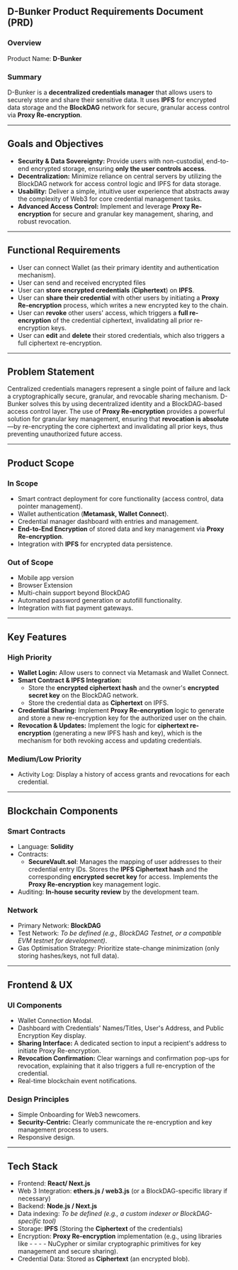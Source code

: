 ## D-Bunker Product Requirements Document (PRD)

### Overview

Product Name: **D-Bunker**
### Summary
D-Bunker is a **decentralized credentials manager** that allows users to securely store and share their sensitive data. It uses **IPFS** for encrypted data storage and the **BlockDAG** network for secure, granular access control via **Proxy Re-encryption**.

***

## Goals and Objectives

* **Security & Data Sovereignty:** Provide users with non-custodial, end-to-end encrypted storage, ensuring **only the user controls access**.
* **Decentralization:** Minimize reliance on central servers by utilizing the BlockDAG network for access control logic and IPFS for data storage.
* **Usability:** Deliver a simple, intuitive user experience that abstracts away the complexity of Web3 for core credential management tasks.
* **Advanced Access Control:** Implement and leverage **Proxy Re-encryption** for secure and granular key management, sharing, and robust revocation.

***

## Functional Requirements

-   User can connect Wallet (as their primary identity and authentication mechanism).
-   User can send and received encrypted files 
-   User can **store encrypted credentials** (**Ciphertext**) on **IPFS**.
-   User can **share their credential** with other users by initiating a **Proxy Re-encryption** process, which writes a new encrypted key to the chain.
-   User can **revoke** other users' access, which triggers a **full re-encryption** of the credential ciphertext, invalidating all prior re-encryption keys.
-   User can **edit** and **delete** their stored credentials, which also triggers a full ciphertext re-encryption.

***

## Problem Statement

Centralized credentials managers represent a single point of failure and lack a cryptographically secure, granular, and revocable sharing mechanism. D-Bunker solves this by using decentralized identity and a BlockDAG-based access control layer. The use of **Proxy Re-encryption** provides a powerful solution for granular key management, ensuring that **revocation is absolute**—by re-encrypting the core ciphertext and invalidating all prior keys, thus preventing unauthorized future access.

***

## Product Scope

### In Scope
-   Smart contract deployment for core functionality (access control, data pointer management).
-   Wallet authentication (**Metamask, Wallet Connect**).
-   Credential manager dashboard with entries and management.
-   **End-to-End Encryption** of stored data and key management via **Proxy Re-encryption**.
-   Integration with **IPFS** for encrypted data persistence.

### Out of Scope
-   Mobile app version
-   Browser Extension
-   Multi-chain support beyond BlockDAG
-   Automated password generation or autofill functionality.
-   Integration with fiat payment gateways.

***

## Key Features

### High Priority
-   **Wallet Login:** Allow users to connect via Metamask and Wallet Connect.
-   **Smart Contract & IPFS Integration:**
    -   Store the **encrypted ciphertext hash** and the owner's **encrypted secret key** on the BlockDAG network.
    -   Store the credential data as **Ciphertext** on IPFS.
-   **Credential Sharing:** Implement **Proxy Re-encryption** logic to generate and store a new re-encryption key for the authorized user on the chain.
-   **Revocation & Updates:** Implement the logic for **ciphertext re-encryption** (generating a new IPFS hash and key), which is the mechanism for both revoking access and updating credentials.

### Medium/Low Priority
-   Activity Log: Display a history of access grants and revocations for each credential.

***

## Blockchain Components

### Smart Contracts
-   Language: **Solidity**
-   Contracts:
    -   **SecureVault.sol**: Manages the mapping of user addresses to their credential entry IDs. Stores the **IPFS Ciphertext hash** and the corresponding **encrypted secret key** for access. Implements the **Proxy Re-encryption** key management logic.
-   Auditing: **In-house security review** by the development team.

### Network
-   Primary Network: **BlockDAG**
-   Test Network: *To be defined (e.g., BlockDAG Testnet, or a compatible EVM testnet for development)*.
-   Gas Optimisation Strategy: Prioritize state-change minimization (only storing hashes/keys, not full data).

***

## Frontend & UX

### UI Components
-   Wallet Connection Modal.
-   Dashboard with Credentials' Names/Titles, User's Address, and Public Encryption Key display.
-   **Sharing Interface:** A dedicated section to input a recipient's address to initiate Proxy Re-encryption.
-   **Revocation Confirmation:** Clear warnings and confirmation pop-ups for revocation, explaining that it also triggers a full re-encryption of the credential.
-   Real-time blockchain event notifications.

### Design Principles
-   Simple Onboarding for Web3 newcomers.
-   **Security-Centric:** Clearly communicate the re-encryption and key management process to users.
-   Responsive design.

***

## Tech Stack

- Frontend: **React/ Next.js**
- Web 3 Integration: **ethers.js / web3.js** (or a BlockDAG-specific library if necessary)
- Backend: **Node.js / Next.js**
- Data indexing: *To be defined (e.g., a custom indexer or BlockDAG-specific tool)*
- Storage: **IPFS** (Storing the **Ciphertext** of the credentials)
- Encryption: **Proxy Re-encryption** implementation (e.g., using libraries like - - - - NuCypher or similar cryptographic primitives for key management and secure sharing).
- Credential Data: Stored as **Ciphertext** (an encrypted blob).
